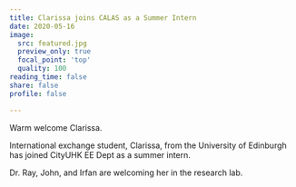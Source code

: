 ```yaml
---
title: Clarissa joins CALAS as a Summer Intern
date: 2020-05-16
image:
  src: featured.jpg
  preview_only: true
  focal_point: 'top'
  quality: 100
reading_time: false
share: false
profile: false

---
```

Warm welcome Clarissa.
<!--more-->

International exchange student, Clarissa, from the University of Edinburgh has joined CityUHK EE Dept as a summer intern.

Dr. Ray, John, and Irfan are welcoming her in the research lab.
